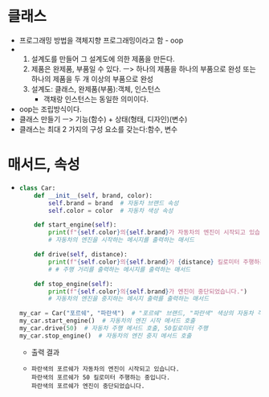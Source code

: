 # 클래스
 * 프로그래밍 방법을 객체지향 프로그래밍이라고 함 - oop
 * 1. 설계도를 만들어 그 설계도에 의한 제품을 만든다.
   2. 제품은 완제품, 부품일 수 있다. ㅡ> 하나의 제품을 하나의 부품으로 완성 또는 하나의 제품을 두 개 이상의 부품으로 완성
   3. 설계도: 클래스, 완제품(부품):객체, 인스턴스
      * 객채랑 인스턴스는 동일한 의미이다.
 * oop는 조립방식이다.
 * 클래스 만들기 ㅡ> 기능(함수) + 상태(형태, 디자인)(변수)
 * 클래스는 최대 2 가지의 구성 요소를 갖는다:함수, 변수

# 매서드, 속성
* ```python
  class Car:
      def __init__(self, brand, color):
          self.brand = brand  # 자동차 브랜드 속성
          self.color = color  # 자동차 색상 속성
  
      def start_engine(self):
          print(f"{self.color}의{self.brand}가 자동차의 엔진이 시작되고 있습니다.")
          # 자동차의 엔진을 시작하는 메시지를 출력하는 매서드

      def drive(self, distance):
          print(f"{self.color}의{self.brand}가 {distance} 킬로미터 주행하는 중입니다.")
          # # 주행 거리를 출력하는 메시지를 출력하는 매서드

      def stop_engine(self):
          print(f"{self.color}의{self.brand}가 엔진이 중단되었습니다.")
          # 자동차의 엔진을 중지하는 메시지 출력를 출력하는 매서드

  my_car = Car("포르쉐", "파란색")  # "포르쉐" 브랜드, "파란색" 색상의 자동차 객체 생성
  my_car.start_engine()  # 자동차의 엔진 시작 메서드 호출
  my_car.drive(50)  # 자동차 주행 메서드 호출, 50킬로미터 주행
  my_car.stop_engine()  # 자동차의 엔진 중지 메서드 호출
  ```
  * 출력 결과
  * ```
    파란색의 포르쉐가 자동차의 엔진이 시작되고 있습니다.
    파란색의 포르쉐가 50 킬로미터 주행하는 중입니다.
    파란색의 포르쉐가 엔진이 중단되었습니다.
    ```
